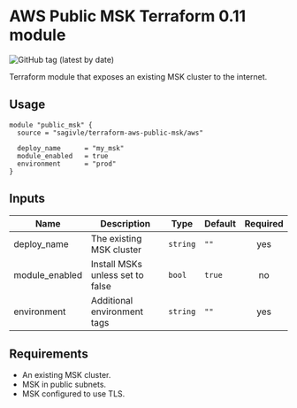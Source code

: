 # AWS Public MSK Terraform 0.11 module

![GitHub tag (latest by date)](https://img.shields.io/github/v/tag/sagivle/erraform-aws-public-msk)


Terraform module that exposes an existing MSK cluster to the internet.

## Usage

```hcl
module "public_msk" {
  source = "sagivle/terraform-aws-public-msk/aws"

  deploy_name      = "my_msk"
  module_enabled   = true
  environment      = "prod"
}
```

## Inputs

| Name | Description | Type | Default | Required |
|------|-------------|------|---------|:--------:|
| deploy\_name | The existing MSK cluster | `string` | `""` | yes |
| module\_enabled | Install MSKs unless set to false | `bool` | `true` | no |
| environment | Additional environment tags | `string` | `""` | yes |

## Requirements

- An existing MSK cluster.
- MSK in public subnets.
- MSK configured to use TLS.
